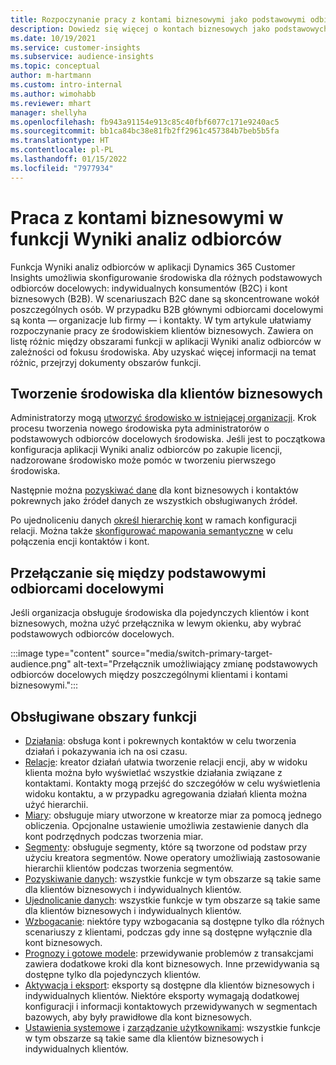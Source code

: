 ```yaml
---
title: Rozpoczynanie pracy z kontami biznesowymi jako podstawowymi odbiorcami docelowymi
description: Dowiedz się więcej o kontach biznesowych jako podstawowych odbiorcach docelowych w aplikacji Dynamics 365 Customer Insights.
ms.date: 10/19/2021
ms.service: customer-insights
ms.subservice: audience-insights
ms.topic: conceptual
author: m-hartmann
ms.custom: intro-internal
ms.author: wimohabb
ms.reviewer: mhart
manager: shellyha
ms.openlocfilehash: fb943a91154e913c85c40fbf6077c171e9240ac5
ms.sourcegitcommit: bb1ca84bc38e81fb2ff2961c457384b7beb5b5fa
ms.translationtype: HT
ms.contentlocale: pl-PL
ms.lasthandoff: 01/15/2022
ms.locfileid: "7977934"
---
```

# <a name="work-with-business-accounts-in-audience-insights"></a>Praca z kontami biznesowymi w funkcji Wyniki analiz odbiorców

Funkcja Wyniki analiz odbiorców w aplikacji Dynamics 365 Customer Insights umożliwia skonfigurowanie środowiska dla różnych podstawowych odbiorców docelowych: indywidualnych konsumentów (B2C) i kont biznesowych (B2B). W scenariuszach B2C dane są skoncentrowane wokół poszczególnych osób. W przypadku B2B głównymi odbiorcami docelowymi są konta — organizacje lub firmy — i kontakty. W tym artykule ułatwiamy rozpoczynanie pracy ze środowiskiem klientów biznesowych. Zawiera on listę różnic między obszarami funkcji w aplikacji Wyniki analiz odbiorców w zależności od fokusu środowiska. Aby uzyskać więcej informacji na temat różnic, przejrzyj dokumenty obszarów funkcji. 

## <a name="create-an-environment-for-business-accounts"></a>Tworzenie środowiska dla klientów biznesowych

Administratorzy mogą [utworzyć środowisko w istniejącej organizacji](create-environment.md). Krok procesu tworzenia nowego środowiska pyta administratorów o podstawowych odbiorców docelowych środowiska. Jeśli jest to początkowa konfiguracja aplikacji Wyniki analiz odbiorców po zakupie licencji, nadzorowane środowisko może pomóc w tworzeniu pierwszego środowiska.

Następnie można [pozyskiwać dane](data-sources.md) dla kont biznesowych i kontaktów pokrewnych jako źródeł danych ze wszystkich obsługiwanych źródeł.

Po ujednoliceniu danych [określ hierarchię kont](relationships.md#set-up-account-hierarchies) w ramach konfiguracji relacji. Można także [skonfigurować mapowania semantyczne](semantic-mappings.md) w celu połączenia encji kontaktów i kont. 

## <a name="switch-between-primary-target-audience"></a>Przełączanie się między podstawowymi odbiorcami docelowymi

Jeśli organizacja obsługuje środowiska dla pojedynczych klientów i kont biznesowych, można użyć przełącznika w lewym okienku, aby wybrać podstawowych odbiorców docelowych.

:::image type="content" source="media/switch-primary-target-audience.png" alt-text="Przełącznik umożliwiający zmianę podstawowych odbiorców docelowych między poszczególnymi klientami i kontami biznesowymi.":::

## <a name="supported-feature-areas"></a>Obsługiwane obszary funkcji

- [Działania](activities.md): obsługa kont i pokrewnych kontaktów w celu tworzenia działań i pokazywania ich na osi czasu.
- [Relacje](relationships.md): kreator działań ułatwia tworzenie relacji encji, aby w widoku klienta można było wyświetlać wszystkie działania związane z kontaktami. Kontakty mogą przejść do szczegółów w celu wyświetlenia widoku kontaktu, a w przypadku agregowania działań klienta można użyć hierarchii.
- [Miary](measures.md): obsługuje miary utworzone w kreatorze miar za pomocą jednego obliczenia. Opcjonalne ustawienie umożliwia zestawienie danych dla kont podrzędnych podczas tworzenia miar.
- [Segmenty](segments.md): obsługuje segmenty, które są tworzone od podstaw przy użyciu kreatora segmentów. Nowe operatory umożliwiają zastosowanie hierarchii klientów podczas tworzenia segmentów.
- [Pozyskiwanie danych](data-sources.md): wszystkie funkcje w tym obszarze są takie same dla klientów biznesowych i indywidualnych klientów.
- [Ujednolicanie danych](data-unification.md): wszystkie funkcje w tym obszarze są takie same dla klientów biznesowych i indywidualnych klientów.
- [Wzbogacanie](enrichment-hub.md): niektóre typy wzbogacania są dostępne tylko dla różnych scenariuszy z klientami, podczas gdy inne są dostępne wyłącznie dla kont biznesowych.
- [Prognozy i gotowe modele](predictions-overview.md): przewidywanie problemów z transakcjami zawiera dodatkowe kroki dla kont biznesowych. Inne przewidywania są dostępne tylko dla pojedynczych klientów.
- [Aktywacja i eksport](export-destinations.md): eksporty są dostępne dla klientów biznesowych i indywidualnych klientów. Niektóre eksporty wymagają dodatkowej konfiguracji i informacji kontaktowych przewidywanych w segmentach bazowych, aby były prawidłowe dla kont biznesowych.
- [Ustawienia systemowe](system.md) i [zarządzanie użytkownikami](permissions.md): wszystkie funkcje w tym obszarze są takie same dla klientów biznesowych i indywidualnych klientów.

